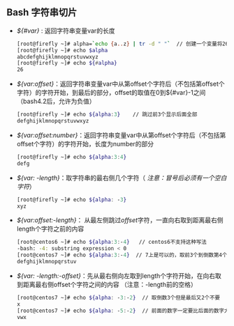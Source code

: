 ## Bash 字符串切片

- *${#var}* : 返回字符串变量var的长度

  ```bash
  [root@firefly ~]# alpha=`echo {a..z} | tr -d " "`  // 创建一个变量将26个字母赋值进去，并且不要空格
  [root@firefly ~]# echo $alpha
  abcdefghijklmnopqrstuvwxyz
  [root@firefly ~]# echo ${#alpha}
  26
  ```

- *\${var:offset}*：返回字符串变量var中从第offset个字符后（不包括第offset个字符）的字符开始，到最后的部分，offset的取值在0到${#var}-1之间（bash4.2后，允许为负值）

  ```bash
  [root@firefly ~]# echo ${alpha:3}    // 跳过前3个显示后面全部
  defghijklmnopqrstuvwxyz
  ```

- *${var:offset:number}*：返回字符串变量var中从第offset个字符后（不包括第offset个字符）的字符开始，长度为number的部分

  ```bash
  [root@firefly ~]# echo ${alpha:3:4}
  defg
  ```

- *${var: -length}*：取字符串的最右侧几个字符（ *注意：冒号后必须有一个空白字符*）

  ```bash
  [root@firefly ~]# echo ${alpha: -3}
  xyz
  ```

- *${var:offset:-length}*： 从最左侧跳过*offset*字符，一直向右取到距离最右侧length个字符之前的内容

  ```bash
  [root@centos6 ~]# echo ${alpha:3:-4}   // centos6不支持这种写法
  -bash: -4: substring expression < 0
  [root@centos7 ~]# echo ${alpha:3:-4}  // 7上是可以的，取前3个到倒数第4个之间的
  defghijklmnopqrstuv
  ```

- *${var: -length:-offset}*：先从最右侧向左取到length个字符开始，在向右取到距离最右侧offset个字符之间的内容 （注意：-length前的空格）

  ```bash
  [root@centos7 ~]# echo ${alpha: -3:-2}  // 取倒数3个但是最后又2个不要
  x
  [root@centos7 ~]# echo ${alpha: -5:-2}  // 前面的数字一定要比后面的数字大
  vwx
  ```

